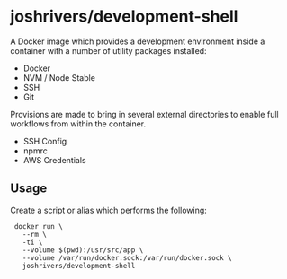 # joshrivers/development-shell

A Docker image which provides a development environment inside a container with a number of utility packages installed:

- Docker
- NVM / Node Stable
- SSH
- Git

Provisions are made to bring in several external directories to enable full workflows from within the container.

- SSH Config
- npmrc
- AWS Credentials

## Usage

Create a script or alias which performs the following:

     docker run \
       --rm \
       -ti \
       --volume $(pwd):/usr/src/app \
       --volume /var/run/docker.sock:/var/run/docker.sock \
       joshrivers/development-shell